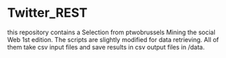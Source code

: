 Twitter_REST
============

this repository contains a Selection from ptwobrussels Mining the social Web 1st edition. The scripts are slightly modified for data retrieving. All of them take csv input files and save results in csv output files in /data.

